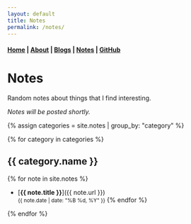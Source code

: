 ```yaml
---
layout: default
title: Notes
permalink: /notes/
---
```


#### [Home](/) | [About](/about/) | [Blogs](/blogs/) | [Notes](/notes/) | [GitHub](https://github.com/tanvincible)

# Notes

Random notes about things that I find interesting.

_Notes will be posted shortly._

{% assign categories = site.notes | group_by: "category" %}

{% for category in categories %}
## {{ category.name }}

{% for note in site.notes %}
- [**{{ note.title }}**]({{ note.url }}) <br>
  <small>{{ note.date | date: "%B %d, %Y" }}</small>
{% endfor %}

{% endfor %}